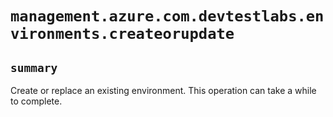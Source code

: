 # `management.azure.com.devtestlabs.environments.createorupdate`

## `summary`
Create or replace an existing environment. This operation can take a while to complete.


